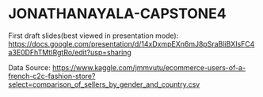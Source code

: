 # JONATHANAYALA-CAPSTONE4

First draft slides(best viewed in presentation mode): https://docs.google.com/presentation/d/14xDxmpEXn6mJ8pSraBliBXIsFC4a3E0DFhTMtIRgtRo/edit?usp=sharing

Data Source: https://www.kaggle.com/jmmvutu/ecommerce-users-of-a-french-c2c-fashion-store?select=comparison_of_sellers_by_gender_and_country.csv
